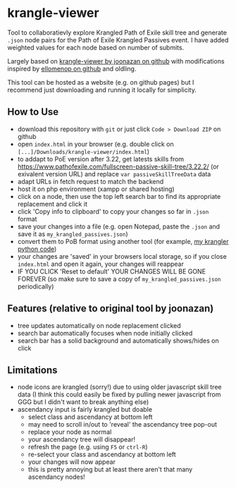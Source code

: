 # krangle-viewer

Tool to collaboratievly explore Krangled Path of Exile skill tree and generate `.json` node pairs for the Path of Exile Krangled Passives event. I have added weighted values for each node based on number of submits.

Largely based on [krangle-viewer by joonazan on github](https://github.com/joonazan/krangle-viewer/) with modifications inspired by [ellomenop on github](https://github.com/ellomenop/krangle-viewer) and oldling.

This tool can be hosted as a website (e.g. on github pages) but I recommend just downloading and running it locally for simplicity.


## How to Use
- download this repository with `git` or just click `Code > Download ZIP` on github 
- open `index.html` in your browser (e.g. double click on `[...]/Downloads/krangle-viewer/index.html`)
- to addapt to PoE version after 3.22, get latests skills from https://www.pathofexile.com/fullscreen-passive-skill-tree/3.22.2/ (or exivalent version URL) and replace `var passiveSkillTreeData` data
- adapt URLs in fetch request to match the backend
- host it on php environment (xampp or shared hosting)
- click on a node, then use the top left search bar to find its appropriate replacement and click it
- click 'Copy info to clipboard' to copy your changes so far in `.json` format
- save your changes into a file (e.g. open Notepad, paste the `.json` and save it as `my_krangled_passives.json`)
- convert them to PoB format using another tool (for example, [my krangler python code](https://github.com/efunn/krangler))
- your changes are 'saved' in your browsers local storage, so if you close `index.html` and open it again, your changes will reappear
- IF YOU CLICK 'Reset to default' YOUR CHANGES WILL BE GONE FOREVER (so make sure to save a copy of `my_krangled_passives.json` periodically)

## Features (relative to original tool by joonazan)
- tree updates automatically on node replacement clicked
- search bar automatically focuses when node initially clicked
- search bar has a solid background and automatically shows/hides on click

## Limitations
- node icons are krangled (sorry!) due to using older javascript skill tree data (I think this could easily be fixed by pulling newer javascript from GGG but I didn't want to break anything else)
- ascendancy input is fairly krangled but doable
  - select class and ascendancy at bottom left
  - may need to scroll in/out to 'reveal' the ascendancy tree pop-out
  - replace your node as normal
  - your ascendancy tree will disappear!
  - refresh the page (e.g. using `F5` or `ctrl-R`)
  - re-select your class and ascendancy at bottom left
  - your changes will now appear
  - this is pretty annoying but at least there aren't that many ascendancy nodes!

